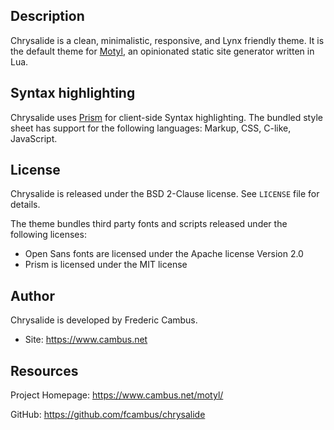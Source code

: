 ## Description

Chrysalide is a clean, minimalistic, responsive, and Lynx friendly theme. It is the default theme for [Motyl](https://www.cambus.net/motyl/), an opinionated static site generator written in Lua.

## Syntax highlighting

Chrysalide uses [Prism](http://prismjs.com/) for client-side Syntax highlighting. The bundled style sheet has support for the following languages: Markup, CSS, C-like, JavaScript.

## License

Chrysalide is released under the BSD 2-Clause license. See `LICENSE` file for details.

The theme bundles third party fonts and scripts released under the following licenses:

- Open Sans fonts are licensed under the Apache license Version 2.0
- Prism is licensed under the MIT license

## Author

Chrysalide is developed by Frederic Cambus.

- Site: https://www.cambus.net

## Resources

Project Homepage: https://www.cambus.net/motyl/

GitHub: https://github.com/fcambus/chrysalide
